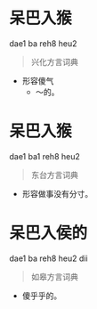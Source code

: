 # 呆巴入猴
dae1 ba reh8 heu2
> 兴化方言词典
- 形容傻气
  - ～的。

# 呆巴入猴
dae1 ba1 reh8 heu2
> 东台方言词典
- 形容做事没有分寸。

# 呆巴入侯的
dae1 ba reh8 heu2 dii
> 如皋方言词典
- 傻乎乎的。
